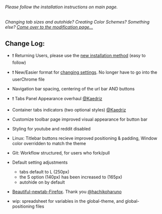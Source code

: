###### Please follow the installation instructions on main page.

###### Changing tab sizes and autohide? Creating Color Schemes? Something else? [Come over to the modification page...](Modification.md)

## Change Log:

- :exclamation: Returning Users, please use the [ new installation method](https://github.com/soulhotel/FF-ULTIMA/blob/main/README.md#installation) (easy to follow)
- :exclamation: New/Easier format for [changing settings](Modification.md). No longer have to go into the userChrome file
- Navigation bar spacing, centering of the url bar AND buttons
- :exclamation: Tabs Panel Appearance overhaul [@Kaedriz](https://github.com/Kaedriz)
- Container tabs indicators (two optional styles) [@Kaedriz](https://github.com/Kaedriz)
- Customize toolbar page improved visual appearance for button bar
- Styling for youtube and reddit disabled

- Linux: Titlebar buttons recieve improved positioning & padding, Window color overridden to match the theme
- Git: Workflow structured, for users who fork/pull

- Default setting adjustments
  - tabs default to L (250px)
  - the S option (140px) has been increased to (165px)
  - autohide on by default

- [Beautiful-newtab-Firefox](https://github.com/hachikoharuno/Beautiful-newtab-Firefox). Thank you [@hachikoharuno](https://github.com/hachikoharuno)
- wip: spreadsheet for variables in the global-theme, and global-positioning files
